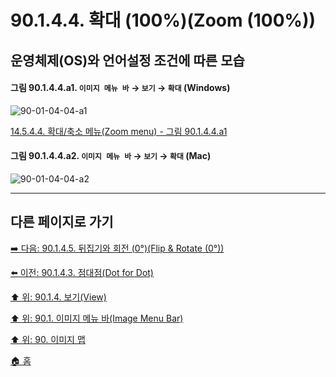 # 90.1.4.4. 확대 (100%)(Zoom (100%))
## 운영체제(OS)와 언어설정 조건에 따른 모습

<a id="90-01-04-04-a1"></a>

#### 그림 90.1.4.4.a1. `이미지 메뉴 바` → `보기` → `확대` (Windows)
![90-01-04-04-a1](https://github.com/wonder13662/gimp/assets/15767104/409fde1c-bc21-4c2f-89fc-d41e4e5bc350)

[14.5.4.4. 확대/축소 메뉴(Zoom menu) - 그림 90.1.4.4.a1](./14-05-04-04-zoom_menu.md#90-01-04-04-a1)

<a id="90-01-04-04-a2"></a>

#### 그림 90.1.4.4.a2. `이미지 메뉴 바` → `보기` → `확대` (Mac)
![90-01-04-04-a2](https://github.com/wonder13662/gimp/assets/15767104/5f6537ef-319e-49fa-b74c-0ab6867c970a)

***

## 다른 페이지로 가기

[➡️ 다음: 90.1.4.5. 뒤집기와 회전 (0°)(Flip & Rotate (0°))](./90-01-04-05-flip_n_rotate.md)

[⬅️ 이전: 90.1.4.3. 점대점(Dot for Dot)](./90-01-04-03-dot_for_dot.md)

[⬆️ 위: 90.1.4. 보기(View)](./90-01-04-00-view.md)

[⬆️ 위: 90.1. 이미지 메뉴 바(Image Menu Bar)](./90-01-00-image-menu-bar.md)

[⬆️ 위: 90. 이미지 맵](./90-00-image-map.md)

[🏠 홈](./00-home.md)

